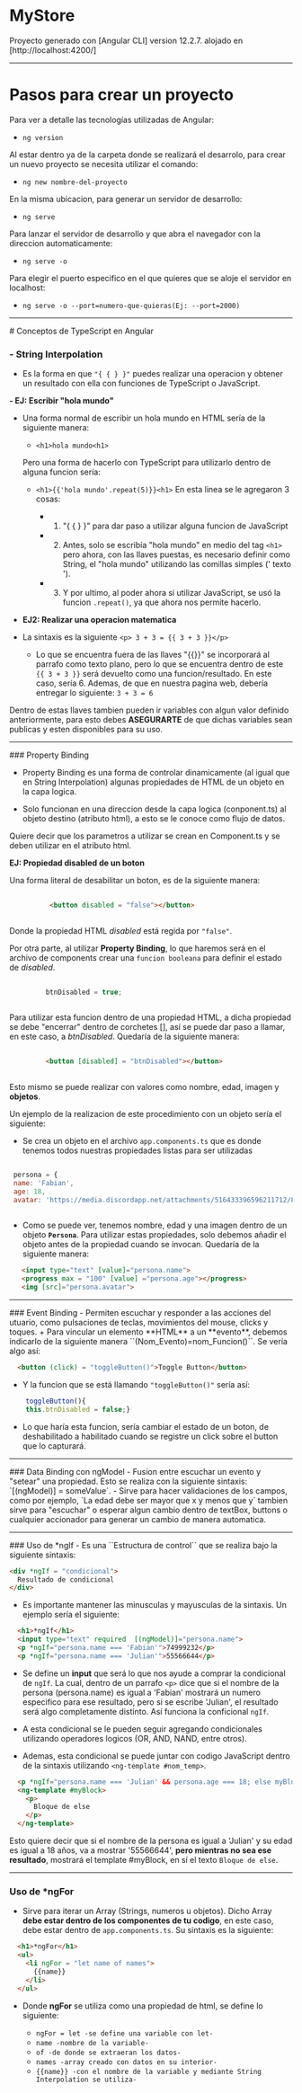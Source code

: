 # MyStore

Proyecto generado con [Angular CLI] version 12.2.7. alojado en [http://localhost:4200/]
<hr>

# Pasos para crear un proyecto
Para ver a detalle las tecnologías utilizadas de Angular:
- ``ng version``

Al estar dentro ya de la carpeta donde se realizará el desarrolo, para crear un nuevo proyecto se necesita utilizar el comando:    
- ``ng new nombre-del-proyecto``

En la misma ubicacion, para generar un servidor de desarrollo:
- ``ng serve``

Para lanzar el servidor de desarrollo y que abra el navegador con la direccion automaticamente:
- ``ng serve -o``

Para elegir el puerto especifico en el que quieres que se aloje el servidor en localhost:
- ``ng serve -o --port=numero-que-quieras(Ej: --port=2000)``

<hr>
# Conceptos de TypeScript en Angular

### - String Interpolation
- Es la forma en que ``"{ { } }"`` puedes realizar una operacion y obtener un resultado con ella con funciones de TypeScript o JavaScript.

**- EJ: Escribir "hola mundo"**
- Una forma normal de escribir un hola mundo en HTML sería de la siguiente manera:
    + `<h1>hola mundo<h1>`

    Pero una forma de hacerlo con TypeScript para utilizarlo dentro de alguna funcion sería:
    + `<h1>{{'hola mundo'.repeat(5)}}<h1>`
        En esta linea se le agregaron 3 cosas:

        + 1. "{ { } }" para dar paso a utilizar alguna funcion de JavaScript
        + 2. Antes, solo se escribía "hola mundo" en medio del tag `<h1>` pero ahora, con las llaves puestas, es necesario definir como String, el "hola mundo" utilizando las comillas simples (' texto ').
        + 3. Y por ultimo, al poder ahora si utilizar JavaScript, se usó la funcion `.repeat()`, ya que ahora nos permite hacerlo. 

- **EJ2: Realizar una operacion matematica**
- La sintaxis es la siguiente `<p> 3 + 3 = {{ 3 + 3 }}</p>`
    + Lo que se encuentra fuera de las llaves "{{}}" se incorporará al parrafo como texto plano, pero lo que se encuentra dentro de este `{{ 3 + 3 }}` será devuelto como una funcion/resultado. En este caso, sería 6. Ademas, de que en nuestra pagina web, debería entregar lo siguiente: `3 + 3 = 6`

Dentro de estas llaves tambien pueden ir variables con algun valor definido anteriormente, para esto debes **ASEGURARTE** de que dichas variables sean publicas y esten disponibles para su uso.

<hr>
### Property Binding

- Property Binding es una forma de controlar dinamicamente (al igual que en String Interpolation) algunas propiedades de HTML de un objeto en la capa logica.
+ Solo funcionan en una direccion desde la capa logica (conponent.ts) al objeto destino (atributo html), a esto se le conoce como flujo de datos.

Quiere decir que los parametros a utilizar se crean en Component.ts y se deben utilizar en el atributo html.

  **EJ: Propiedad disabled de un boton**
  
  Una forma literal de desabilitar un boton, es de la siguiente manera:

  ```html
        
            <button disabled = "false"></button>
        
   ```
   Donde la propiedad HTML *disabled* está regida por ``"false"``.

   Por otra parte, al utilizar **Property Binding**, lo que haremos será en el archivo de components crear una ``funcion booleana`` para definir el estado de *disabled*.

   ```JavaScript
            
            btnDisabled = true;
            
   ```
   Para utilizar esta funcion dentro de una propiedad HTML, a dicha propiedad se debe "encerrar" dentro de corchetes [], así se puede dar paso a llamar, en este caso, a *btnDisabled*. Quedaría de la siguiente manera:
    
   ```html
        
            <button [disabled] = "btnDisabled"></button>
        
   ```
   Esto mismo se puede realizar con valores como nombre, edad, imagen y **objetos**.
   
   Un ejemplo de la realizacion de este procedimiento con un objeto sería el siguiente:
   - Se crea un objeto en el archivo `app.components.ts` que es donde tenemos todos nuestras propiedades listas para ser utilizadas
   
   ```JavaScript
   
    persona = {
    name: 'Fabian',
    age: 18,
    avatar: 'https://media.discordapp.net/attachments/516433396596211712/893168319966896168/ExT9Z8kWQAEHiak.png'}
    
   ```
   - Como se puede ver, tenemos nombre, edad y una imagen dentro de un objeto **`Persona`**. Para utilizar estas propiedades, solo debemos añadir el objeto antes de la propiedad cuando se invocan. Quedaría de la siguiente manera:
   
   ```HTML
      <input type="text" [value]="persona.name">
      <progress max = "100" [value] ="persona.age"></progress>
      <img [src]="persona.avatar">
   ```
<hr>
### Event Binding
- Permiten escuchar y responder a las acciones del utuario, como pulsaciones de teclas, movimientos del mouse, clicks y toques. 
+ Para vincular un elemento **HTML** a un **evento**, debemos indicarlo de la siguiente manera ``(Nom_Evento)=nom_Funcion()``. Se vería algo así:

  ```HTML
    <button (click) = "toggleButton()">Toggle Button</button>
  ```  
+ Y la funcion que se está llamando `"toggleButton()"` sería así:
```JavaScript
    toggleButton(){
    this.btnDisabled = false;}
```
+ Lo que haría esta funcion, sería cambiar el estado de un boton, de deshabilitado a habilitado cuando se registre un click sobre el button que lo capturará.
<hr>
### Data Binding con ngModel
- Fusion entre escuchar un evento y "setear" una propiedad. Esto se realiza con la siguiente sintaxis: `[(ngModel)] = someValue`.
- Sirve para hacer validaciones de los campos, como por ejemplo, `La edad debe ser mayor que x y menos que y` tambien sirve para "escuchar" o esperar algun cambio dentro de textBox, buttons o cualquier accionador para generar un cambio de manera automatica.
<hr>
### Uso de *ngIf
- Es una ``Estructura de control`` que se realiza bajo la siguiente sintaxis:

```html
<div *ngIf = "condicional">
  Resultado de condicional
</div>
```

- Es importante mantener las minusculas y mayusculas de la sintaxis. Un ejemplo sería el siguiente:

```html
  <h1>*ngIf</h1>
  <input type="text" required  [(ngModel)]="persona.name">
  <p *ngIf="persona.name === 'Fabian'">74999232</p>
  <p *ngIf="persona.name === 'Julian'">55566644</p>
```

- Se define un **input** que será lo que nos ayude a comprar la condicional de `ngIf`. La cual, dentro de un parrafo `<p>` dice que si el nombre de la persona (persona.name) es igual a 'Fabian' mostrará un numero especifico para ese resultado, pero si se escribe 'Julian', el resultado será algo completamente distinto. Así funciona la conficional `ngIf`.
- A esta condicional se le pueden seguir agregando condicionales utilizando operadores logicos (OR, AND, NAND, entre otros).

- Ademas, esta condicional se puede juntar con codigo JavaScript dentro de la sintaxis utilizando `<ng-template #nom_temp>`.

```html
  <p *ngIf="persona.name === 'Julian' && persona.age === 18; else myBlock">55566644</p>
  <ng-template #myBlock>
    <p>
      Bloque de else
    </p>
  </ng-template>
```

Esto quiere decir que si el nombre de la persona es igual a 'Julian' y su edad es igual a 18 años, va a mostrar '55566644', **pero mientras no sea ese resultado**, mostrará el template #myBlock, en sí el texto `Bloque de else`.
<hr>

### Uso de *ngFor
- Sirve para iterar un Array (Strings, numeros u objetos). Dicho Array **debe estar dentro de los componentes de tu codigo**, en este caso, debe estar dentro de `app.components.ts`. Su sintaxis es la siguiente:

```html
  <h1>*ngFor</h1>
  <ul>
    <li ngFor = "let name of names">
      {{name}}
    </li>
  </ul>
```

- Donde **ngFor** se utiliza como una propiedad de html, se define lo siguiente: 

  + `ngFor = let -se define una variable con let-`
  + `name -nombre de la variable-`
  + `of -de donde se extraeran los datos-` 
  + `names -array creado con datos en su interior-`
  + `{{name}} -con el nombre de la variable y mediante String Interpolation se utiliza-` 
